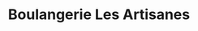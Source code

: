---
title: "Boulangerie Les Artisanes"
url: /montrouge/boulangerie-les-artisanes-avenue-de-la-republique/
shop: boulangerie
---